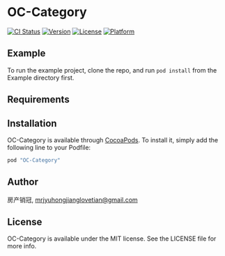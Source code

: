 # OC-Category

[![CI Status](http://img.shields.io/travis/房产销冠/OC-Category.svg?style=flat)](https://travis-ci.org/房产销冠/OC-Category)
[![Version](https://img.shields.io/cocoapods/v/OC-Category.svg?style=flat)](http://cocoapods.org/pods/OC-Category)
[![License](https://img.shields.io/cocoapods/l/OC-Category.svg?style=flat)](http://cocoapods.org/pods/OC-Category)
[![Platform](https://img.shields.io/cocoapods/p/OC-Category.svg?style=flat)](http://cocoapods.org/pods/OC-Category)

## Example

To run the example project, clone the repo, and run `pod install` from the Example directory first.

## Requirements

## Installation

OC-Category is available through [CocoaPods](http://cocoapods.org). To install
it, simply add the following line to your Podfile:

```ruby
pod "OC-Category"
```

## Author

房产销冠, mrjyuhongjianglovetian@gmail.com

## License

OC-Category is available under the MIT license. See the LICENSE file for more info.
